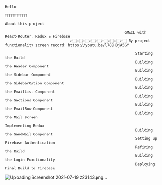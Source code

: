 
                                                                            Hello
                                                                         👋🏻👋🏻👋🏻👋🏻👋🏻
                                                                      About this project
                                                                      
                                                           GMAIL with React-Router, Redux & Firebase
                                  👉🏻👉🏻👉🏻👉🏻👉🏻👉🏻👉🏻👉🏻👉🏻 My project functionality screen record: https://youtu.be/l78BH8jA5GY
                                                                
                                                                Starting the Build
                                                                Building the Header Component
                                                                Building the Sidebar Component
                                                                Building the SidebarOption Component
                                                                Building the EmailList Component
                                                                Building the Sections Component
                                                                Building the EmailRow Component
                                                                Building the Mail Screen
                                                                Implementing Redux
                                                                Building the SendMail Component
                                                                Setting up Firebase Authentication
                                                                Refining the Build
                                                                Building the Login Functionality
                                                                Deploying Final Build to Firebase
                                                                
                                                                


![Uploading Screenshot 2021-07-19 223143.png…]()
